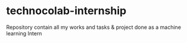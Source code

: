 # technocolab-internship
Repository contain all my works and tasks &amp; project done as a machine learning Intern
